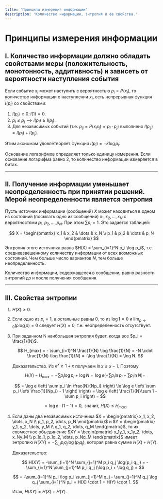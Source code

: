 ```yaml
---
title: 'Принципы измерения информации'
description: 'Количество информации, энтропия и ее свойства.'
---
```


# Принципы измерения информации

## I. Количество информации должно обладать свойствами меры (положительность, монотонность, аддитивность) и зависеть от вероятности наступления события

Если событие $x_i$ может наступить с вероятностью $p_i = P(x_i)$, то количество информации о наступлении $x_i$, есть непрерывная функция $I(p_i)$ со свойствами:
1. $I(p_i) \ge 0; I(1) = 0$.
2. $p_i \le p_j \implies I(p_i) \ge I(p_j)$.
3. Для независимых событий (т.е. $p_{ij} = P(x_i x_j) = p_i \cdot p_j$) выполнено $I(p_{ij}) = I(p_i) + I(p_j)$.

Этим аксиомам удовлетворяет функция $I(p_i) = -k \log p_i$.

Основание логарифмов определяет только единицу измерения. Если основание логарифма равно 2, то количество информации измеряется в битах.

---

## II. Получение информации уменьшает неопределенность при принятии решений. Мерой неопределенности является энтропия

Пусть источник информации (сообщений) $X$ может находиться в одном из состояний (посылать одно из сообщений) $x_1, x_2, \dots, x_N$ с вероятностями $p_1, p_2, \dots, p_N$. При этом $\sum p_i=1$. Это задается таблицей:

$$
X = \begin{pmatrix} x_1 & x_2 & \dots & x_N \\ p_1 & p_2 & \dots & p_N \end{pmatrix}
$$

Энтропия этого источника равна $H(X) = \sum_{i=1}^N p_i \log p_i$, т.е. средневзвешенному количеству информации от всех возможных состояний. Чем больше число вариантов $N$, тем больше неопределенность.

Количество информации, содержащееся в сообщении, равно разности энтропий до и после получения сообщения.

---

## III. Свойства энтропии

1. $H(X) \ge 0$.
2. Если одно из $p_i=1$, а остальные равны 0, то из $\log 1=0$ и $\lim_{p \to 0} (p \log p) = 0$ следует $H(X)=0$, т.е. неопределенность отсутствует.
3. При заданном N наибольшая энтропия будет, когда все $p_i = \frac{1}{N}$.

   $$
   H_{max} = - \sum_{i=1}^N \frac{1}{N} \log \frac{1}{N} = -N \cdot \frac{1}{N} \log \frac{1}{N} = -\log \frac{1}{N} = \log N.
   $$

   Доказательство. Из $e^x \ge 1+x$ получаем $\ln x \le x-1$. Поэтому

   $$
   H(X) - H_{max} = -\sum p_i \log p_i + \log N = \log e \left( -\sum p_i \ln p_i + \sum p_i \ln N \right) =
   $$

   $$
   = \log e \left( \sum p_i \ln \frac{N}{Np_i} \right) \le \log e \left( \sum p_i \left( \frac{1}{Np_i} - 1 \right) \right) = \log e \left( \frac{1}{N}\sum 1 - \sum p_i \right) =
   $$

   $$
   = \log e \cdot (1-1) = 0, \text{ значит, } H(X) \le H_{max}.
   $$

4. Если даны два независимых источника $X = \begin{pmatrix} x_1, x_2, \dots, x_N \\ p_1, p_2, \dots, p_N \end{pmatrix}$ и $Y = \begin{pmatrix} y_1, y_2, \dots, y_M \\ q_1, q_2, \dots, q_M \end{pmatrix}$, то их совместное объединение $XY = \begin{pmatrix} x_1y_1, x_1y_2, \dots, x_Ny_M \\ p_1q_1, p_1q_2, \dots, p_Nq_M \end{pmatrix}$ имеет энтропию $H(XY) = - \sum_{i,j} p_i q_j \log (p_i q_j)$, которая равна сумме $H(X) + H(Y)$.

   Доказательство:

   $$
   H(XY) = -\sum_{i=1}^N \sum_{j=1}^M p_i q_j \log(p_i q_j) = -\sum_{i=1}^N \sum_{j=1}^M p_i q_j (\log p_i + \log q_j) =
   $$

   $$
   = -\sum_{i=1}^N p_i \log p_i \sum_{j=1}^M q_j - \sum_{j=1}^M q_j \log q_j \sum_{i=1}^N p_i = H(X) \cdot 1 + H(Y) \cdot 1.
   $$

   Итак, $H(XY) = H(X) + H(Y)$.
